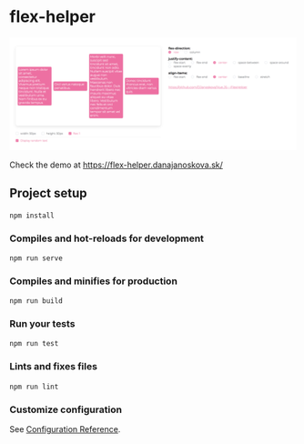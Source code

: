 # flex-helper

<img src="./public/preview.png" alt="Preview">

Check the demo at <a href="https://flex-helper.danajanoskova.sk/">https://flex-helper.danajanoskova.sk/</a>

## Project setup
```
npm install
```

### Compiles and hot-reloads for development
```
npm run serve
```

### Compiles and minifies for production
```
npm run build
```

### Run your tests
```
npm run test
```

### Lints and fixes files
```
npm run lint
```

### Customize configuration
See [Configuration Reference](https://cli.vuejs.org/config/).
